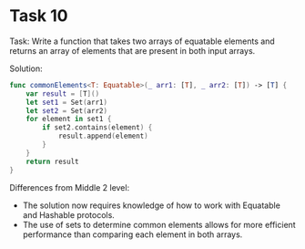 # Task 10

Task: Write a function that takes two arrays of equatable elements and returns
an array of elements that are present in both input arrays.

Solution:

```swift
func commonElements<T: Equatable>(_ arr1: [T], _ arr2: [T]) -> [T] {
    var result = [T]()
    let set1 = Set(arr1)
    let set2 = Set(arr2)
    for element in set1 {
        if set2.contains(element) {
            result.append(element)
        }
    }
    return result
}
```

Differences from Middle 2 level:

-   The solution now requires knowledge of how to work with Equatable and
    Hashable protocols.
-   The use of sets to determine common elements allows for more efficient
    performance than comparing each element in both arrays.
